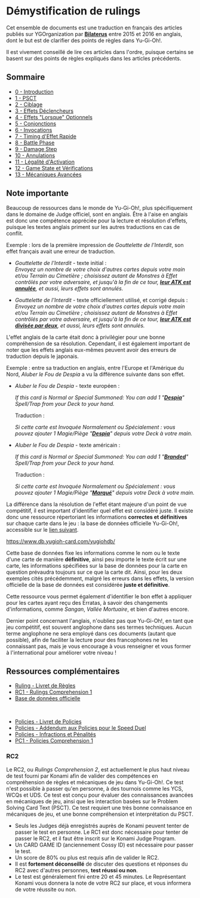 # Démystification de rulings

Cet ensemble de documents est une traduction en français des articles publiés sur YGOrganization par [**Bilaterus**](https://ygorganization.com/author/bilaterus/page/2/) entre 2015 et 2016 en anglais, dont le but est de clarifier des points de règles dans Yu-Gi-Oh!. 

Il est vivement conseillé de lire ces articles dans l'ordre, puisque certains se basent sur des points de règles expliqués dans les articles précédents.

## Sommaire
- [0 - Introduction](Ressources/0_Introduction.md)
- [1 - PSCT](Ressources/1_PSCT.md)
- [2 - Ciblage](Ressources/2_Ciblage.md)
- [3 - Effets Déclencheurs](Ressources/3_Effets_Declencheurs.md)
- [4 - Effets "Lorsque" Optionnels](Ressources/4_When_Optionnels.md)
- [5 - Conjonctions](Ressources/5_Conjonctions.md)
- [6 - Invocations](Ressources/6_Invocations.md)
- [7 - Timing d'Effet Rapide](Ressources/7_Timing_Effet_Rapide.md)
- [8 - Battle Phase](Ressources/8_Battle_Phase.md)
- [9 - Damage Step](Ressources/9_Damage_Step.md)
- [10 - Annulations](Ressources/10_Annulations.md)
- [11 - Légalité d'Activation](Ressources/11_Legalite_Activation.md)
- [12 - Game State et Vérifications](Ressources/12_Divers.md)
- [13 - Mécaniques Avancées](Ressources/13_Mecaniques_Avancees.md)

## Note importante
Beaucoup de ressources dans le monde de Yu-Gi-Oh!, plus spécifiquement dans le domaine de Judge officiel, sont en anglais. Être à l'aise en anglais est donc une compétence appréciée pour la lecture et résolution d'effets, puisque les textes anglais priment sur les autres traductions en cas de conflit. 

Exemple : lors de la première impression de *Gouttelette de l'Interdit*, son effet français avait une erreur de traduction.

- *Gouttelette de l'Interdit* - texte initial :    
    *Envoyez un nombre de votre choix d'autres cartes depuis votre main et/ou Terrain au Cimetière ; choisissez autant de Monstres à Effet contrôlés par votre adversaire, et jusqu'à la fin de ce tour, <ins>**leur ATK est annulée**</ins>, et aussi, leurs effets sont annulés.*

- *Gouttelette de l'Interdit* - texte officiellement utilisé, et corrigé depuis :    
    *Envoyez un nombre de votre choix d'autres cartes depuis votre main et/ou Terrain au Cimetière ; choisissez autant de Monstres à Effet contrôlés par votre adversaire, et jusqu'à la fin de ce tour, <ins>**leur ATK est divisée par deux**</ins>, et aussi, leurs effets sont annulés.*

L'effet anglais de la carte était donc à privilégier pour une bonne compréhension de sa résolution. Cependant, il est également important de noter que les effets anglais eux-mêmes peuvent avoir des erreurs de traduction depuis le japonais.

Exemple : entre sa traduction en anglais, entre l'Europe et l'Amérique du Nord, *Aluber le Fou de Despia* a vu la différence suivante dans son effet.

- *Aluber le Fou de Despia* - texte européen :

    *If this card is Normal or Special Summoned: You can add 1 "<ins>**Despia**</ins>" Spell/Trap from your Deck to your hand.*

    Traduction :

    *Si cette carte est Invoquée Normalement ou Spécialement : vous pouvez ajouter 1 Magie/Piège "<ins>**Despia**</ins>" depuis votre Deck à votre main.*

- *Aluber le Fou de Despia* - texte américain :
  
    *If this card is Normal or Special Summoned: You can add 1 "<ins>**Branded**</ins>" Spell/Trap from your Deck to your hand.*

    Traduction :

    *Si cette carte est Invoquée Normalement ou Spécialement : vous pouvez ajouter 1 Magie/Piège "<ins>**Marqué**</ins>" depuis votre Deck à votre main.*

La différence dans la résolution de l'effet étant majeure d'un point de vue compétitif, il est important d'identifier quel effet est considéré juste. Il existe donc une ressource répertoriant les informations **correctes et définitives** sur chaque carte dans le jeu : la base de données officielle Yu-Gi-Oh!, accessible sur le [lien suivant](https://www.db.yugioh-card.com/yugiohdb/).

https://www.db.yugioh-card.com/yugiohdb/

Cette base de données fixe les informations comme le nom ou le texte d'une carte de manière **définitive**, ainsi peu importe le texte écrit sur une carte, les informations spécifiées sur la base de données pour la carte en question prévaudra toujours sur ce que la carte dit. Ainsi, pour les deux exemples cités précédemment, malgré les erreurs dans les effets, la version officielle de la base de données est considérée **juste et définitive**. 

Cette ressource vous permet également d'identifier le bon effet à appliquer pour les cartes ayant reçu des Erratas, à savoir des changements d'informations, comme *Sangan*, *Vallée Mortuaire*, et bien d'autres encore. 

Dernier point concernant l'anglais, n'oubliez pas que Yu-Gi-Oh!, en tant que jeu compétitif, est souvent anglophone dans ses termes techniques. Aucun terme anglophone ne sera employé dans ces documents (autant que possible), afin de faciliter la lecture pour des francophones ne les connaissant pas, mais je vous encourage à vous renseigner et vous former à l'international pour améliorer votre niveau !

## Ressources complémentaires
- [Ruling - Livret de Règles](https://www.yugioh-card.com/en/downloads/rulebook/SD_RuleBook_EN_10.pdf)
- [RC1 - Rulings Comprehension 1](https://yugiohblog.konami.com/judgetest/agegate.php?l=&test=rulings)
- [Base de données officielle](https://www.db.yugioh-card.com/yugiohdb/)

<br>

- [Policies - Livret de Policies](https://www.yugioh-card.com/en/downloads/penalty_guide/YGOTCG_Policy_v_2_1.pdf)
- [Policies - Addendum aux Policies pour le Speed Duel](https://www.yugioh-card.com/en/downloads/penalty_guide/Speed_Duel_Addendum-Official_KDE-US_YGO_TCG_Policy.pdf)
- [Policies - Infractions et Pénalités](https://www.yugioh-card.com/en/downloads/penalty_guide/Penalty_Guidelines_v_2_1.pdf)
- [PC1 - Policies Comprehension 1](https://yugiohblog.konami.com/judgetest/agegate.php?l=&test=policy)

### RC2
Le RC2, ou *Rulings Comprehension 2*, est actuellement le plus haut niveau de test fourni par Konami afin de valider des compétences en compréhension de règles et mécaniques de jeu dans Yu-Gi-Oh!. Ce test n'est possible à passer qu'en personne, à des tournois comme les YCS, WCQs et UDS. Ce test est conçu pour évaluer des connaissances avancées en mécaniques de jeu, ainsi que les interaction basées sur le Problem Solving Card Text (PSCT). Ce test requiert une très bonne connaissance en mécaniques de jeu, et une bonne compréhension et interprétation du PSCT. 

- Seuls les Judges déjà enregistrés auprès de Konami peuvent tenter de passer le test en personne. Le RC1 est donc nécessaire pour tenter de passer le RC2, et il faut être inscrit sur le Konami Judge Program.
- Un CARD GAME ID (anciennement Cossy ID) est nécessaire pour passer le test.
- Un score de 80% ou plus est requis afin de valider le RC2.
- Il est **fortement déconseillé** de discuter des questions et réponses du RC2 avec d'autres personnes, **test réussi ou non**.
- Le test est généralement fini entre 20 et 45 minutes. Le Représentant Konami vous donnera la note de votre RC2 sur place, et vous informera de votre réussite ou non.
